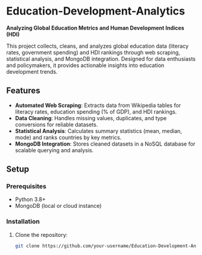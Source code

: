 # Education-Development-Analytics  
**Analyzing Global Education Metrics and Human Development Indices (HDI)**  

This project collects, cleans, and analyzes global education data (literacy rates, government spending) and HDI rankings through web scraping, statistical analysis, and MongoDB integration. Designed for data enthusiasts and policymakers, it provides actionable insights into education development trends.

## Features  
- **Automated Web Scraping**: Extracts data from Wikipedia tables for literacy rates, education spending (% of GDP), and HDI rankings.  
- **Data Cleaning**: Handles missing values, duplicates, and type conversions for reliable datasets.  
- **Statistical Analysis**: Calculates summary statistics (mean, median, mode) and ranks countries by key metrics.  
- **MongoDB Integration**: Stores cleaned datasets in a NoSQL database for scalable querying and analysis.  

## Setup  
### Prerequisites  
- Python 3.8+  
- MongoDB (local or cloud instance)  

### Installation  
1. Clone the repository:  
   ```bash  
   git clone https://github.com/your-username/Education-Development-Analytics.git  
